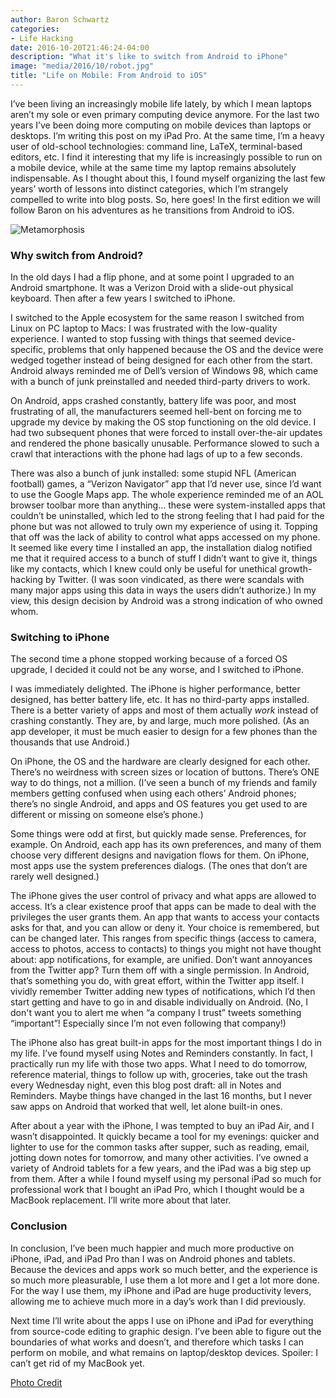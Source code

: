 ```yaml
---
author: Baron Schwartz
categories:
- Life Hacking
date: 2016-10-20T21:46:24-04:00
description: "What it's like to switch from Android to iPhone"
image: "media/2016/10/robot.jpg"
title: "Life on Mobile: From Android to iOS"
---
```


I’ve been living an increasingly mobile life lately, by which I mean laptops aren’t my sole or even primary computing device anymore. For the last two years I’ve been doing more computing on mobile devices than laptops or desktops. I’m writing this post on my iPad Pro. At the same time, I’m a heavy user of old-school technologies: command line, LaTeX, terminal-based editors, etc. I find it interesting that my life is increasingly possible to run on a mobile device, while at the same time my laptop remains absolutely indispensable. As I thought about this, I found myself organizing the last few years’ worth of lessons into distinct categories, which I’m strangely compelled to write into blog posts. So, here goes! In the first edition we will follow Baron on his adventures as he transitions from Android to iOS.

![Metamorphosis](/media/2016/10/robot.jpg)

<!--more-->

### Why switch from Android?

In the old days I had a flip phone, and at some point I upgraded to an Android smartphone. It was a Verizon Droid with a slide-out physical keyboard. Then after a few years I switched to iPhone.

I switched to the Apple ecosystem for the same reason I switched from Linux on PC laptop to Macs: I was frustrated with the low-quality experience. I wanted to stop fussing with things that seemed device-specific, problems that only happened because the OS and the device were wedged together instead of being designed for each other from the start. Android always reminded me of Dell’s version of Windows 98, which came with a bunch of junk preinstalled and needed third-party drivers to work.

On Android, apps crashed constantly, battery life was poor, and most frustrating of all, the manufacturers seemed hell-bent on forcing me to upgrade my device by making the OS stop functioning on the old device. I had two subsequent phones that were forced to install over-the-air updates and rendered the phone basically unusable. Performance slowed to such a crawl that interactions with the phone had lags of up to a few seconds.

There was also a bunch of junk installed: some stupid NFL (American football) games, a “Verizon Navigator” app that I’d never use, since I’d want to use the Google Maps app. The whole experience reminded me of an AOL browser toolbar more than anything… these were system-installed apps that couldn’t be uninstalled, which led to the strong feeling that I had paid for the phone but was not allowed to truly own my experience of using it. Topping that off was the lack of ability to control what apps accessed on my phone. It seemed like every time I installed an app, the installation dialog notified me that it required access to a bunch of stuff I didn’t want to give it, things like my contacts, which I knew could only be useful for unethical growth-hacking by Twitter. (I was soon vindicated, as there were scandals with many major apps using this data in ways the users didn’t authorize.) In my view, this design decision by Android was a strong indication of who owned whom.

### Switching to iPhone

The second time a phone stopped working because of a forced OS upgrade, I decided it could not be any worse, and I switched to iPhone.

I was immediately delighted. The iPhone is higher performance, better designed, has better battery life, etc. It has no third-party apps installed. There is a better variety of apps and most of them actually *work* instead of crashing constantly. They are, by and large, much more polished. (As an app developer, it must be much easier to design for a few phones than the thousands that use Android.)

On iPhone, the OS and the hardware are clearly designed for each other. There’s no weirdness with screen sizes or location of buttons. There’s ONE way to do things, not a million. (I’ve seen a bunch of my friends and family members getting confused when using each others’ Android phones; there’s no single Android, and apps and OS features you get used to are different or missing on someone else’s phone.)

Some things were odd at first, but quickly made sense. Preferences, for example. On Android, each app has its own preferences, and many of them choose very different designs and navigation flows for them. On iPhone, most apps use the system preferences dialogs. (The ones that don’t are rarely well designed.)

The iPhone gives the user control of privacy and what apps are allowed to access. It’s a clear existence proof that apps can be made to deal with the privileges the user grants them. An app that wants to access your contacts asks for that, and you can allow or deny it. Your choice is remembered, but can be changed later. This ranges from specific things (access to camera, access to photos, access to contacts) to things you might not have thought about: app notifications, for example, are unified. Don’t want annoyances from the Twitter app? Turn them off with a single permission. In Android, that’s something you do, with great effort, within the Twitter app itself. I vividly remember Twitter adding new types of notifications, which I’d then start getting and have to go in and disable individually on Android. (No, I don't want you to alert me when “a company I trust” tweets something “important”! Especially since I’m not even following that company!)

The iPhone also has great built-in apps for the most important things I do in my life. I’ve found myself using Notes and Reminders constantly. In fact, I practically run my life with those two apps. What I need to do tomorrow, reference material, things to follow up with, groceries, take out the trash every Wednesday night, even this blog post draft: all in Notes and Reminders. Maybe things have changed in the last 16 months, but I never saw apps on Android that worked that well, let alone built-in ones.

After about a year with the iPhone, I was tempted to buy an iPad Air, and I wasn’t disappointed. It quickly became a tool for my evenings: quicker and lighter to use for the common tasks after supper, such as reading, email, jotting down notes for tomorrow, and many other activities. I’ve owned a variety of Android tablets for a few years, and the iPad was a big step up from them. After a while I found myself using my personal iPad so much for professional work that I bought an iPad Pro, which I thought would be a MacBook replacement. I’ll write more about that later.

### Conclusion

In conclusion, I’ve been much happier and much more productive on iPhone, iPad, and iPad Pro than I was on Android phones and tablets. Because the devices and apps work so much better, and the experience is so much more pleasurable, I use them a lot more and I get a lot more done. For the way I use them, my iPhone and iPad are huge productivity levers, allowing me to achieve much more in a day’s work than I did previously.

Next time I’ll write about the apps I use on iPhone and iPad for everything from source-code editing to graphic design. I’ve been able to figure out the boundaries of what works and doesn’t, and therefore which tasks I can perform on mobile, and what remains on laptop/desktop devices. Spoiler: I can’t get rid of my MacBook yet.

[Photo Credit](https://pixabay.com/en/robot-artificial-intelligence-woman-507811/)